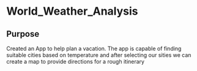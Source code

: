 # World_Weather_Analysis
## Purpose
Created an App to help plan a vacation. The app is capable of finding suitable cities based on temperature and after selecting our sities we can create a map to provide directions for a rough itinerary
